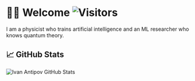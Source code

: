 <!--
**ivantipow/ivantipow** is a ✨ _special_ ✨ repository because its `README.md` (this file) appears on your GitHub profile.

Here are some ideas to get you started:

- 🔭 I’m currently working on ...
- 🌱 I’m currently learning ...
- 👯 I’m looking to collaborate on ...
- 🤔 I’m looking for help with ...
- 💬 Ask me about ...
- 📫 How to reach me: ...
- 😄 Pronouns: ...
- ⚡ Fun fact: ...
-->
# 🙋‍♂️ Welcome ![Visitors](https://visitor-badge.glitch.me/badge?page_id=ivantipow) 
I am a physicist who trains artificial intelligence and an ML researcher who knows quantum theory.
## 📈 GitHub Stats

![Ivan Antipov GitHub Stats](https://github-readme-stats.vercel.app/api?username=ivantipow&count_private=true&hide=contribs&show_icons=true&theme=tokyonight)
<!--
![Top Langs](https://github-readme-stats.vercel.app/api/top-langs/?username=ivantipow&count_private=true&hide=tsql&langs_count=7&theme=tokyonight&layout=compact)
-->
